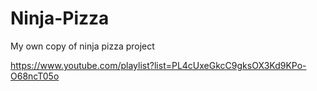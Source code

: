 # Ninja-Pizza
My own copy of ninja pizza project

https://www.youtube.com/playlist?list=PL4cUxeGkcC9gksOX3Kd9KPo-O68ncT05o
